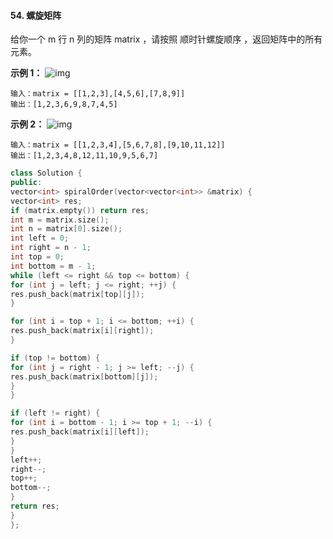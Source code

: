 #### 54. 螺旋矩阵
给你一个 m 行 n 列的矩阵 matrix ，请按照 顺时针螺旋顺序 ，返回矩阵中的所有元素。

 

**示例 1：**
![img](https://assets.leetcode.com/uploads/2020/11/13/spiral1.jpg)
```
输入：matrix = [[1,2,3],[4,5,6],[7,8,9]]
输出：[1,2,3,6,9,8,7,4,5]
```
**示例 2：**
![img](https://assets.leetcode.com/uploads/2020/11/13/spiral.jpg)
```
输入：matrix = [[1,2,3,4],[5,6,7,8],[9,10,11,12]]
输出：[1,2,3,4,8,12,11,10,9,5,6,7]
``` 

```c++
class Solution {
public:
vector<int> spiralOrder(vector<vector<int>> &matrix) {
vector<int> res;
if (matrix.empty()) return res;
int m = matrix.size();
int n = matrix[0].size();
int left = 0;
int right = n - 1;
int top = 0;
int bottom = m - 1;
while (left <= right && top <= bottom) {
for (int j = left; j <= right; ++j) {
res.push_back(matrix[top][j]);
}

for (int i = top + 1; i <= bottom; ++i) {
res.push_back(matrix[i][right]);
}

if (top != bottom) { 
for (int j = right - 1; j >= left; --j) {
res.push_back(matrix[bottom][j]);
}
}

if (left != right) { 
for (int i = bottom - 1; i >= top + 1; --i) {
res.push_back(matrix[i][left]);
}
}
left++;
right--;
top++;
bottom--;
}
return res;
}
};
```